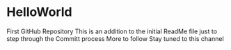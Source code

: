 # HelloWorld
First GitHub Repository
This is an addition to the initial ReadMe file just to step through the Committ process
More to follow
Stay tuned to this channel
